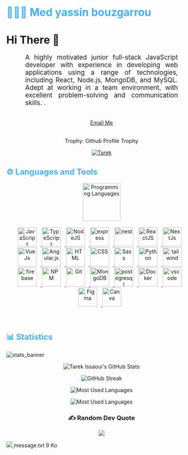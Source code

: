 <h1 style="color: #44AEFB;"> 👨🏻‍💻 Med yassin bouzgarrou </h1>

<h1>Hi There 👋</h1>

<p align:"center" style="text-align: justify; margin: 0 50px; font-size: 17px;" >
    A highly motivated junior full-stack JavaScript developer with
experience in developing web applications using a range of
technologies, including React, Node.js, MongoDB, and MySQL. Adept
at working in a team environment, with excellent problem-solving
and communication skills. .
<br>
<br>
<div align="center">

[Email Me](yassinbez111@gmail.com)

</div>
</p>    
<br>
<!-- Languages and Tools -->
<div align="center">
<summary>Trophy: Github Profile Trophy</summary>
</div>
<p align="center"> 
<a href="https://github.com/ryo-ma/github-profile-trophy"><img src="https://github-profile-trophy.vercel.app/?username=Tarek-Issaoui" alt="Tarek" /></a>
</p>
<h2 style="color: #44AEFB">⚙️ Languages and Tools</h2>
<div align="center" style="display:block;">
    <img width="100px" alt="Programming Languages" src="https://user-images.githubusercontent.com/78341798/194531121-47b0119a-ce00-439d-b586-125f86acb098.png"/> 
</div>
<br>   
<!-- Icons Resources -->
<!-- https://devicon.dev/ -->
<!-- https://cdn.jsdelivr.net/npm/simple-icons@v3/icons/ -->
<div align="center">
  <a href="https://developer.mozilla.org/en-US/docs/Web/JavaScript" target="_blank" rel="noreferrer">
      <img  alt="JavaScript" height="50px" style="padding-right:10px;" src="https://cdn.jsdelivr.net/gh/devicons/devicon/icons/javascript/javascript-plain.svg"/>
  </a>
  <a href="https://www.typescriptlang.org/" target="_blank" rel="noreferrer">
      <img  alt="TypeScript" height="50px" style="padding-right:10px; ;" src="https://cdn.jsdelivr.net/gh/devicons/devicon/icons/typescript/typescript-plain.svg"/>
  </a>
  <a href="https://nodejs.org/en/" target="_blank" rel="noreferrer">
      <img  alt="NodeJS" height="50px" style="padding-right:10px;" src="https://cdn.jsdelivr.net/gh/devicons/devicon/icons/nodejs/nodejs-original.svg"/>
  </a>
  <a href="https://expressjs.com/" target="_blank" rel="noreferrer">
      <img  alt="express" height="50px" style="padding-right:10px;" src="https://cdn.jsdelivr.net/gh/devicons/devicon/icons/express/express-original.svg"/>
  </a>
<a href="https://nestjs.com/" target="_blank" rel="noreferrer">
      <img  alt="nest" height="50px" style="padding-right:10px;" src="https://cdn.jsdelivr.net/gh/devicons/devicon/icons/nestjs/nestjs-plain-wordmark.svg"/>
  </a>
  <a href="https://reactjs.org/" target="_blank" rel="noreferrer">
      <img  alt="ReactJS" height="50px" style="padding-right:10px;" src="https://cdn.jsdelivr.net/gh/devicons/devicon/icons/react/react-original.svg" />
  </a>
  <a href="https://nextjs.org/" target="_blank" rel="noreferrer">
      <img  alt="NextJs" height="50px" style="padding-right:10px;" src="https://cdn.jsdelivr.net/gh/devicons/devicon/icons/nextjs/nextjs-original.svg"/>
  </a>
  <a href="https://vuejs.org/" target="_blank" rel="noreferrer">
      <img  alt="VueJs" height="50px" style="padding-right:10px;" src="https://cdn.jsdelivr.net/gh/devicons/devicon/icons/vuejs/vuejs-original.svg"/>
  </a>  
  <a href="https://angular.io/" target="_blank" rel="noreferrer">
            <img alt="Angular.js" height="50px" style="padding-right:10px;" src="https://cdn.jsdelivr.net/gh/devicons/devicon/icons/angularjs/angularjs-original.svg"/>
</a>    
  <a href="https://developer.mozilla.org/en-US/docs/Web/HTML" target="_blank" rel="noreferrer">
      <img  alt="HTML" height="50px" style="padding-right:10px;" src="https://cdn.jsdelivr.net/gh/devicons/devicon/icons/html5/html5-original.svg"/>
  </a>
  <a href="https://developer.mozilla.org/en-US/docs/Web/CSS" target="_blank" rel="noreferrer">
      <img  alt="CSS" height="50px" style="padding-right:10px;" src="https://cdn.jsdelivr.net/gh/devicons/devicon/icons/css3/css3-original.svg"/>
  </a>
  <a href="https://sass-lang.com/" target="_blank" rel="noreferrer">
      <img  alt="Sass" height="50px" style="padding-right:10px;" src="https://cdn.jsdelivr.net/gh/devicons/devicon/icons/sass/sass-original.svg"/>
  </a>
  <a href="https://www.python.org/" target="_blank" rel="noreferrer">
      <img  alt="Python" height="50px" style="padding-right:10px;" src="https://cdn.jsdelivr.net/gh/devicons/devicon/icons/python/python-original.svg"/>
  </a>
  <a href="https://tailwindcss.com/" target="_blank" rel="noreferrer">
      <img  alt="tailwind" height="50px" style="padding-right:10px;" src="https://cdn.jsdelivr.net/gh/devicons/devicon/icons/tailwindcss/tailwindcss-original-wordmark.svg"/>
  </a>
  <a href="https://firebase.google.com/" target="_blank" rel="noreferrer">
      <img  alt="firebase" height="50px" style="padding-right:10px;" src="https://cdn.jsdelivr.net/gh/devicons/devicon/icons/firebase/firebase-plain.svg"/>
  </a>
  <a href="https://www.npmjs.com/" target="_blank" rel="noreferrer">
      <img  alt="NPM" height="50px" style="padding-right:10px;" src="https://cdn.jsdelivr.net/gh/devicons/devicon/icons/npm/npm-original-wordmark.svg"/>
  </a>
  <a href="https://git-scm.com/" target="_blank" rel="noreferrer">
      <img  alt="Git" height="50px" style="padding-right:10px;" src="https://cdn.jsdelivr.net/gh/devicons/devicon/icons/git/git-original.svg"/>
  </a>
  <a href="https://www.mongodb.com/" target="_blank" rel="noreferrer">
      <img  alt="MongoDB" height="50px" style="padding-right:10px;" src="https://cdn.jsdelivr.net/gh/devicons/devicon/icons/mongodb/mongodb-original.svg"/>
  </a>
  <a href="https://www.postgresql.org/" target="_blank" rel="noreferrer">
      <img  alt="postegresql" height="50px" style="padding-right:10px;" src="https://cdn.jsdelivr.net/gh/devicons/devicon/icons/postgresql/postgresql-original.svg" />
  </a>
  <a href="https://www.mysql.com/" target="_blank" rel="noreferrer">
      <img  alt="Docker" height="50px" style="padding-right:10px;" src="https://cdn.jsdelivr.net/gh/devicons/devicon/icons/mysql/mysql-original-wordmark.svg"/>
  </a>
  <a href="https://code.visualstudio.com/" target="_blank" rel="noreferrer">
      <img  alt="vscode" height="50px" style="padding-right:10px;"src="https://cdn.jsdelivr.net/gh/devicons/devicon/icons/vscode/vscode-original.svg"/>
  </a>
  <a href="https://www.figma.com/" target="_blank" rel="noreferrer">
      <img  alt="Figma" height="50px" style="padding-right:10px;" src="https://cdn.jsdelivr.net/gh/devicons/devicon/icons/figma/figma-original.svg"/> 
  </a>
  <a href="https://www.canva.com/" target="_blank" rel="noreferrer">
      <img  alt="Canva" height="50px" style="padding-right:10px;" src="https://cdn.jsdelivr.net/gh/devicons/devicon/icons/canva/canva-original.svg"/> 
  </a>
</div>
<br>
<br>

<!-- Statistics -->

<h2 style="color: #44AEFB">📊 Statistics</h2>

![stats_banner](https://user-images.githubusercontent.com/78341798/194534778-d662496c-ae00-4e8d-ae9b-b90912054e7f.gif)

<div class="stats" align="center">

![Tarek Issaoui's GitHub Stats](https://github-readme-stats.vercel.app/api?username=yassin-bouzgarrou&hide=stars&count_private=true&show_icons=true&theme=algolia&border_radius=20)

![GitHub Streak](https://streak-stats.demolab.com?user=yassin-bouzgarrou&count_private=true&theme=algolia&border_radius=20)

![Most Used Languages](https://github-readme-stats.vercel.app/api/top-langs/?username=yassin-bouzgarrou&show_icons=true&theme=algolia&border_radius=20)

<!-- compact programming languages layout -->

![Most Used Languages](https://github-readme-stats.vercel.app/api/top-langs/?username=yassin-bouzgarrou&layout=compact&show_icons=true&theme=algolia&border_radius=20)

### ✍️ Random Dev Quote

![](https://quotes-github-readme.vercel.app/api?type=horizontal&theme=radical)

</div>

<a href="https://visitcount.itsvg.in">
  <img src="https://visitcount.itsvg.in/api?id=yassin-bouzgarrou&label=Profile%20Views&color=12&pretty=false" />
</a>
message.txt
9 Ko

